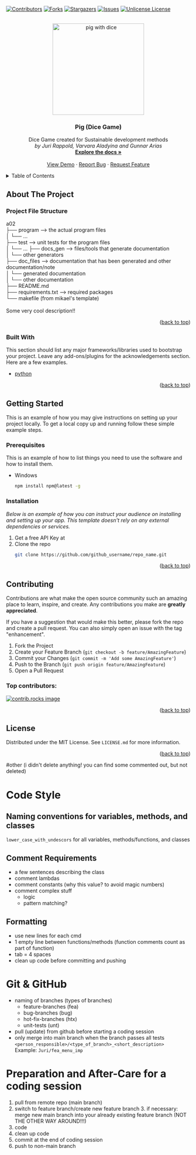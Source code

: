 <a id="readme-top"></a>

[![Contributors][contributors-shield]][contributors-url]
[![Forks][forks-shield]][forks-url]
[![Stargazers][stars-shield]][stars-url]
[![Issues][issues-shield]][issues-url]
[![Unlicense License][license-shield]][license-url]

<br />
<div align="center">
  <a href="https://github.com/JuriRappold/a02">
    <img src="https://external-content.duckduckgo.com/iu/?u=https%3A%2F%2Fgameonfamily.com%2Fcdn%2Fshop%2Farticles%2Fpig-dice-game_31697a8e-ce87-4016-a6eb-032da3b497b4.png%3Fv%3D1740172681%26width%3D1100&f=1&nofb=1&ipt=1ae888654d0fedca36ea94e995f3a9657d56e70813dd8839b594c976fe228b82" alt="pig with dice" width="250">
  </a>

  <h3 align="center">Pig (Dice Game)</h3>

  <p align="center">
    Dice Game created for Sustainable development methods
	<br> 
	<i>by Juri Rappold, Varvara Aladyina and Gunnar Arias</i>
    <br />
    <a href="https://github.com/JuriRappold/a02"><strong>Explore the docs »</strong></a>
    <br />
    <br />
    <a href="https://github.com/JuriRappold/a02">View Demo</a>
    &middot;
    <a href="https://github.com/JuriRappold/a02/issues/new?labels=bug&template=bug-report---.md">Report Bug</a>
    &middot;
    <a href="https://github.com/JuriRappold/a02/issues/new?labels=enhancement&template=feature-request---.md">Request Feature</a>
  </p>
</div>

<!-- until here everything is perfect, not counting license-->

<details>
  <summary>Table of Contents</summary>
  <ol>
    <li>
      <a href="#about-the-project">About The Project</a>
      <ul>
        <li><a href="#built-with">Built With</a></li>
      </ul>
    </li>
    <li>
      <a href="#getting-started">Getting Started</a>
      <ul>
        <li><a href="#prerequisites">Prerequisites</a></li>
        <li><a href="#installation">Installation</a></li>
      </ul>
    </li>
    <li><a href="#usage">Usage</a></li>
    <li><a href="#roadmap">Roadmap</a></li>
    <li><a href="#contributing">Contributing</a></li>
    <li><a href="#license">License</a></li>
    <li><a href="#contact">Contact</a></li>
    <li><a href="#acknowledgments">Acknowledgments</a></li>
  </ol>
</details>

## About The Project

### Project File Structure

a02<br>
├── program --> the actual program files<br>
│   └── ...<br>
├── test --> unit tests for the program files<br>
│   └── ...<be>
├── docs_gen --> files/tools that generate documentation<br>
│   └── other generators<br>
├── doc_files --> documentation that has been generated and other documentation/note<br>
│   └── generated documentation<br>
│   └── other documentation<br>
├── README.md<br>
├── requirements.txt --> required packages<br>
└── makefile (from mikael's template)<br>
<br>
Some very cool description!!

<p align="right">(<a href="#readme-top">back to top</a>)</p>

### Built With

This section should list any major frameworks/libraries used to bootstrap your project. Leave any add-ons/plugins for the acknowledgements section. Here are a few examples.

* [python][Python-url]


<p align="right">(<a href="#readme-top">back to top</a>)</p>

## Getting Started

This is an example of how you may give instructions on setting up your project locally.
To get a local copy up and running follow these simple example steps.

### Prerequisites

This is an example of how to list things you need to use the software and how to install them.

* Windows
  ```sh
  npm install npm@latest -g
  ```

### Installation

_Below is an example of how you can instruct your audience on installing and setting up your app. This template doesn't rely on any external dependencies or services._

1. Get a free API Key at 
2. Clone the repo
   ```sh
   git clone https://github.com/github_username/repo_name.git
   ```


<p align="right">(<a href="#readme-top">back to top</a>)</p>

## Contributing

Contributions are what make the open source community such an amazing place to learn, inspire, and create. Any contributions you make are **greatly appreciated**.

If you have a suggestion that would make this better, please fork the repo and create a pull request. You can also simply open an issue with the tag "enhancement".

1. Fork the Project
2. Create your Feature Branch (`git checkout -b feature/AmazingFeature`)
3. Commit your Changes (`git commit -m 'Add some AmazingFeature'`)
4. Push to the Branch (`git push origin feature/AmazingFeature`)
5. Open a Pull Request

### Top contributors:

<a href="https://github.com/JuriRappold/a02/graphs/contributors">
  <img src="https://contrib.rocks/image?repo=JuriRappold/a02" alt="contrib.rocks image" />
</a>

<p align="right">(<a href="#readme-top">back to top</a>)</p>

<!-- LICENSE -->
## License

Distributed under the MIT License. See `LICENSE.md` for more information.

<p align="right">(<a href="#readme-top">back to top</a>)</p>


#other (i didn't delete anything! you can find some commented out, but not deleted)

<!-- # Project File Structure
- a02
	- program -> the actual program files
	- test -> unit tests for the program files
	- docs_gen -> files/tools that generate documentation
		- other generators
	- doc_files -> documentation that has been generated and other documentation/note
		- generated documentation
		- other documentation
	- README.md
	- requirements.txt -> required packages (from mikael's template)
	- makefile (from mikael's template)
	- .venv-->
# Code Style
## Naming conventions for variables, methods, and classes
`lower_case_with_undescors` for all variables, methods/functions, and classes

## Comment Requirements
- a few sentences describing the class
- comment lambdas
- comment constants (why this value? to avoid magic numbers)
- comment complex stuff
	- logic
	- pattern matching?

## Formatting
- use new lines for each cmd
- 1 empty line between functions/methods (function comments count as part of function)
- tab = 4 spaces
- clean up code before committing and pushing
# Git & GitHub
- naming of branches (types of branches)
	- feature-branches (fea)
	- bug-branches (bug)
	- hot-fix-branches (htx)
	- unit-tests (unt)
- pull (update) from github before starting a coding session
- only merge into main branch when the branch passes all tests
`<person_responsible>/<type_of_branch>_<short_description>`<br>
Example: `Juri/fea_menu_imp`
# Preparation and After-Care for a coding session
1. pull from remote repo (main branch)
2. switch to feature branch/create new feature branch
   3. if necessary: merge new main branch into your already existing feature branch (NOT THE OTHER WAY AROUND!!!)
3. code 
4. clean up code 
5. commit at the end of coding session 
6. push to non-main branch 

<!--
# Commits
1. Juri: 2025-10-06/19:30, first initial commit
   - file structure
   - installation of required packages
   - added `.gitignore` file for jetbrains .idea directory and virtual environment
     - apparently it is best if everybody creates their own virtual environment
     - adding instructions how to create the virtual environment and the required packages tmrw
2. Juri: 2025-10-06/19:40, added .gitkeep files to add empty directories to git
   - can be removed once actual files exist in those directories
3. Juri: 2025-10:07/23:15, commit for tmrw's unit testing, added dice class, changed directory name in command in the makefile
   - added dice class
     - tried to make it static, we shouldn't need a new dice for every new game
   - changed a command in the makefile (was a directory reference)
     - `guess` -> `program`
   - linted the class, tried solving the linting errors; couldn't solve them :(
4. Juri: 2025-10-08/16:30, unit tests, fully linted dice.py, uml class diagrams, and flow chart
   - unit test with pytest
   - fully linted dice.py
   - flow chart of a turn in game
   - marked program and tests directories as python packages-->



<!--example of link: [here](https://example.com)-->
[contributors-shield]: https://img.shields.io/github/contributors/JuriRappold/a02.svg?style=for-the-badge
[contributors-url]: https://github.com/JuriRappold/a02/graphs/contributors
[forks-shield]: https://img.shields.io/github/forks/JuriRappold/a02.svg?style=for-the-badge
[forks-url]: https://github.com/JuriRappold/a02/network/members
[stars-shield]: https://img.shields.io/github/stars/JuriRappold/a02.svg?style=for-the-badge
[stars-url]: https://github.com/JuriRappold/a02/stargazers
[issues-shield]: https://img.shields.io/github/issues/JuriRappold/a02.svg?style=for-the-badge
[issues-url]: https://github.com/JuriRappold/a02/issues
[license-shield]: https://img.shields.io/github/license/JuriRappold/a02.svg?style=for-the-badge
[license-url]: https://github.com/JuriRappold/a02/blob/master/LICENSE.md
[Python.org]: https://img.shields.io/badge/Python-1C05FF?style=for-the-badge&logo=python&logoColor=white
[Python-url]: https://python.org/
[JQuery.com]: https://img.shields.io/badge/jQuery-0769AD?style=for-the-badge&logo=jquery&logoColor=white
[JQuery-url]: https://jquery.com